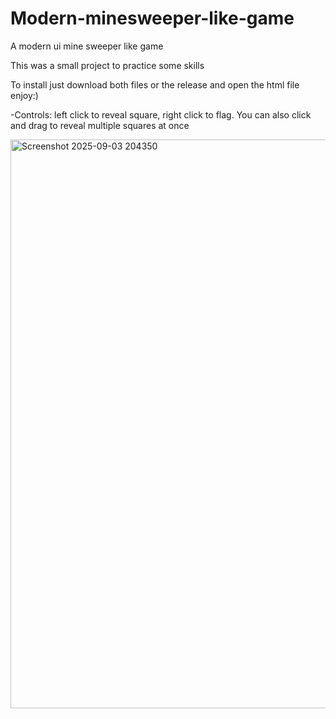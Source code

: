 # Modern-minesweeper-like-game
A modern ui mine sweeper like game 

This was a small project to practice some skills 

To install just download both files or the release and open the html file enjoy:)

-Controls: left click to reveal square, right click to flag. You can also click and drag to reveal multiple squares at once
 
 <img width="1919" height="910" alt="Screenshot 2025-09-03 204350" src="https://github.com/user-attachments/assets/6a32f822-4fc8-4b2f-aa46-22fdc960403d" />
